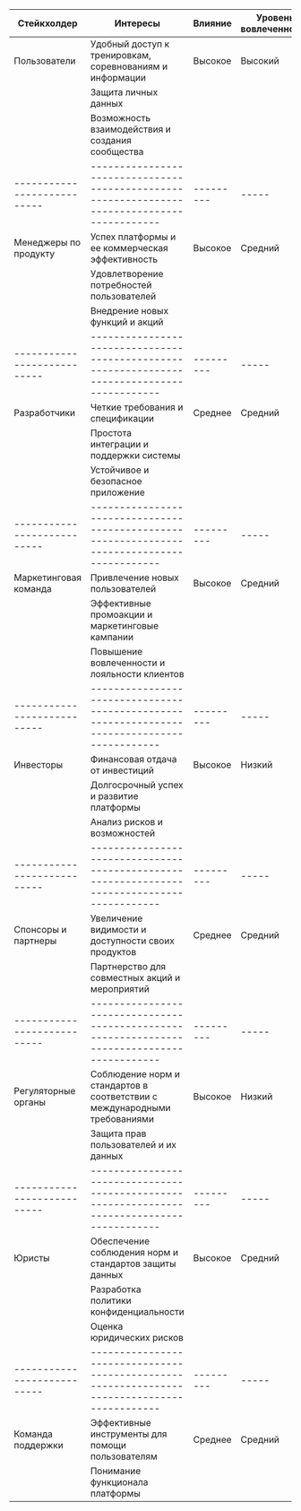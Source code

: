 | Стейкхолдер               | Интересы                                                                                   | Влияние | Уровень вовлеченности |
|---------------------------|--------------------------------------------------------------------------------------------|---------|-----
| Пользователи              | Удобный доступ к тренировкам, соревнованиям и информации                                 | Высокое | Высокий               |
|                           | Защита личных данных                                                                     |         |                       |
|                           | Возможность взаимодействия и создания сообщества                                         |         |                       |
|---------------------------|--------------------------------------------------------------------------------------------|---------|-----
| Менеджеры по продукту     | Успех платформы и ее коммерческая эффективность                                          | Высокое | Средний               |
|                           | Удовлетворение потребностей пользователей                                                |         |                       |
|                           | Внедрение новых функций и акций                                                          |         |                       |
|---------------------------|--------------------------------------------------------------------------------------------|---------|-----
| Разработчики              | Четкие требования и спецификации                                                         | Среднее | Средний               |
|                           | Простота интеграции и поддержки системы                                                  |         |                       |
|                           | Устойчивое и безопасное приложение                                                       |         |                       |
|---------------------------|--------------------------------------------------------------------------------------------|---------|-----
| Маркетинговая команда     | Привлечение новых пользователей                                                          | Высокое | Средний               |
|                           | Эффективные промоакции и маркетинговые кампании                                          |         |                       |
|                           | Повышение вовлеченности и лояльности клиентов                                            |         |                       |
|---------------------------|--------------------------------------------------------------------------------------------|---------|-----
| Инвесторы                 | Финансовая отдача от инвестиций                                                          | Высокое | Низкий                |
|                           | Долгосрочный успех и развитие платформы                                                  |         |                       |
|                           | Анализ рисков и возможностей                                                             |         |                       |
|---------------------------|--------------------------------------------------------------------------------------------|---------|-----
| Спонсоры и партнеры       | Увеличение видимости и доступности своих продуктов                                       | Среднее | Средний               |
|                           | Партнерство для совместных акций и мероприятий                                           |         |                       |
|---------------------------|--------------------------------------------------------------------------------------------|---------|-----
| Регуляторные органы       | Соблюдение норм и стандартов в соответствии с международными требованиями                | Высокое | Низкий                |
|                           | Защита прав пользователей и их данных                                                    |         |                       |
|---------------------------|--------------------------------------------------------------------------------------------|---------|-----
| Юристы                    | Обеспечение соблюдения норм и стандартов защиты данных                                   | Высокое | Средний               |
|                           | Разработка политики конфиденциальности                                                   |         |                       |
|                           | Оценка юридических рисков                                                                |         |                       |
|---------------------------|--------------------------------------------------------------------------------------------|---------|-----
| Команда поддержки         | Эффективные инструменты для помощи пользователям                                         | Среднее | Средний               |
|                           | Понимание функционала платформы                                                          |         |                       |
